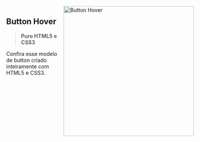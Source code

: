 <img src="" min-width="350px" max-width="350px" width="350px" align="right" alt="Button Hover">

## **Button Hover** <br>

> <strong>Puro HTML5 e CSS3</strong>

Confira esse modelo de button criado inteiramente com HTML5 e CSS3.
